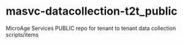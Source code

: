 # masvc-datacollection-t2t_public
MicroAge Services PUBLIC repo for tenant to tenant data collection scripts/items
